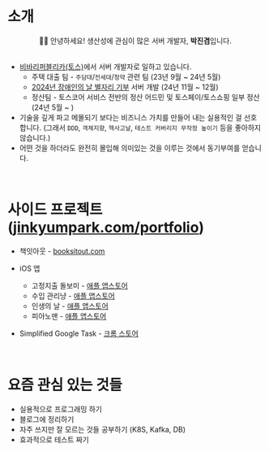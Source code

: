 # 소개
<p align="center">  
  🙋‍♂️ 안녕하세요! 생산성에 관심이 많은 서버 개발자, <b>박진겸</b>입니다.
  <br/><br/>

  - [비바리퍼블리카(토스)](https://toss.im/)에서 서버 개발자로 일하고 있습니다.
     - 주택 대출 팀 - `주담대`/`전세대`/`청약` 관련 팀 (23년 9월 ~ 24년 5월)
     - [2024년 장애인의 날 별자리 기부](https://blog.toss.im/article/international-day-of-people-with-disability) 서버 개발 (24년 11월 ~ 12월)
     - 정산팀 - 토스코어 서비스 전반의 정산 어드민 및 토스페이/토스쇼핑 일부 정산 (24년 5월 ~ )
  - 기술을 깊게 파고 메몰되기 보다는 비즈니스 가치를 만들어 내는 실용적인 걸 선호합니다. (그래서 `DDD`, `객체지향`, `헥사고날`, `테스트 커버리지 무작정 높이기` 등을 좋아하지 않습니다.)
  - 어떤 것을 하더라도 완전히 몰입해 의미있는 것을 이루는 것에서 동기부여를 얻습니다.
</p>
<br/>

# 사이드 프로젝트 ([jinkyumpark.com/portfolio](https://jinkyumpark.com/portfolio))
- 책잇아웃 - [booksitout.com](https://booksitout.com)

- iOS 앱
  - 고정지출 돌보미 - [애플 앱스토어](https://apps.apple.com/app/%EA%B5%AC%EB%8F%85-%EB%8F%8C%EB%B3%B4%EB%AF%B8/id6451234943)
  - 수입 관리냥 - [애플 앱스토어](https://apps.apple.com/app/purrfit-tracker/id6458539987)
  - 인생의 날 - [애플 앱스토어](https://apps.apple.com/us/app/featured-days/id6523433258)
  - 피아노맨 - [애플 앱스토어](https://apps.apple.com/app/pianoman/id6456449788)

- Simplified Google Task - [크롬 스토어](https://chromewebstore.google.com/detail/simplified-google-task/afbfiknnjongdnpklecckkgfehdojmgi)
<br/>

# 요즘 관심 있는 것들
- 실용적으로 프로그래밍 하기
- 블로그에 정리하기
- 자주 쓰지만 잘 모르는 것들 공부하기 (K8S, Kafka, DB)
- 효과적으로 테스트 짜기
<br/>
